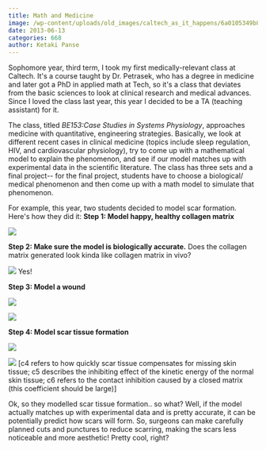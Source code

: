 ```yaml
---
title: Math and Medicine
image: /wp-content/uploads/old_images/caltech_as_it_happens/6a0105349b8251970b0192ab086e5e970d.png
date: 2013-06-13
categories: 668
author: Ketaki Panse
---
```


Sophomore year, third term, I took my first medically-relevant class at Caltech. It's a course taught by Dr. Petrasek, who has a degree in medicine and later got a PhD in applied math at Tech, so it's a class that deviates from the basic sciences to look at clinical research and medical advances. Since I loved the class last year, this year I decided to be a TA (teaching assistant) for it.

The class, titled *BE153:Case Studies in Systems Physiology*, approaches medicine with quantitative, engineering strategies. Basically, we look at different recent cases in clinical medicine (topics include sleep regulation, HIV, and cardiovascular physiology), try to come up with a mathematical model to explain the phenomenon, and see if our model matches up with experimental data in the scientific literature. The class has three sets and a final project-- for the final project, students have to choose a biological/ medical phenomenon and then come up with a math model to simulate that phenomenon.

For example, this year, two students decided to model scar formation. Here's how they did it:
**Step 1: Model happy, healthy collagen matrix**


![](/old_images/caltech_as_it_happens/6a0105349b8251970b01901d4a0ae7970b.png)

**Step 2: Make sure the model is biologically accurate.** Does the collagen matrix generated look kinda like collagen matrix in vivo?


![](/old_images/caltech_as_it_happens/6a0105349b8251970b01901d4a070b970b.png)
Yes!

**Step 3: Model a wound**


![](/old_images/caltech_as_it_happens/6a0105349b8251970b0191034004c0970c.png)


![](/old_images/caltech_as_it_happens/6a0105349b8251970b019103400708970c.png)

**Step 4: Model scar tissue formation**


![](/old_images/caltech_as_it_happens/6a0105349b8251970b01901d49fa50970b.png)

![](/old_images/caltech_as_it_happens/6a0105349b8251970b0192ab086a34970d.png)
[c4 refers to how quickly scar tissue
compensates for missing skin tissue; c5 describes
the inhibiting effect of the kinetic energy of the normal skin tissue; c6 refers to the contact inhibition caused
by a closed matrix (this coefficient should be large)]

Ok, so they modelled scar tissue formation.. so what? 
Well, if the model actually matches up with experimental data and is pretty accurate, it can be potentially predict how scars will form. So, surgeons can make carefully planned cuts and punctures to reduce scarring, making the scars less noticeable and more aesthetic!
Pretty cool, right?
